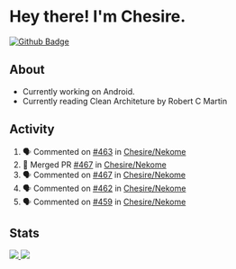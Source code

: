 # Hey there! I'm Chesire.

[![Github Badge](https://img.shields.io/badge/-Github-000?style=flat-square&logo=Github&logoColor=white&link=https://github.com/chesire)](https://github.com/chesire)

## About

<!-- Uses https://github.com/Chesire/natemoo-re -->
* Currently working on Android.
* Currently reading Clean Architeture by Robert C Martin
<!--
* Currently listening to: 
<a href="https://natemoo-re-iirbxe7wf.vercel.app/now-playing?open">
    <img src="https://natemoo-re-iirbxe7wf.vercel.app/now-playing" width="256" height="64" alt="Now Playing">
</a>  
-->

## Activity

<!-- Uses https://github.com/jamesgeorge007/github-activity-readme -->
<!--START_SECTION:activity-->
1. 🗣 Commented on [#463](https://github.com/Chesire/Nekome/issues/463) in [Chesire/Nekome](https://github.com/Chesire/Nekome)
2. 🎉 Merged PR [#467](https://github.com/Chesire/Nekome/pull/467) in [Chesire/Nekome](https://github.com/Chesire/Nekome)
3. 🗣 Commented on [#467](https://github.com/Chesire/Nekome/issues/467) in [Chesire/Nekome](https://github.com/Chesire/Nekome)
4. 🗣 Commented on [#462](https://github.com/Chesire/Nekome/issues/462) in [Chesire/Nekome](https://github.com/Chesire/Nekome)
5. 🗣 Commented on [#459](https://github.com/Chesire/Nekome/issues/459) in [Chesire/Nekome](https://github.com/Chesire/Nekome)
<!--END_SECTION:activity-->

## Stats

<a href="https://github-readme-stats.vercel.app/api/top-langs/?username=chesire&theme=tokyonight">
    <img src="https://github-readme-stats.vercel.app/api/top-langs/?username=chesire&layout=compact&theme=tokyonight" >
</a>
<a href="https://github-readme-stats.vercel.app/api?username=chesire&show_icons=true&theme=tokyonight">
    <img src="https://github-readme-stats.vercel.app/api?username=chesire&show_icons=true&theme=tokyonight" >
</a>  
